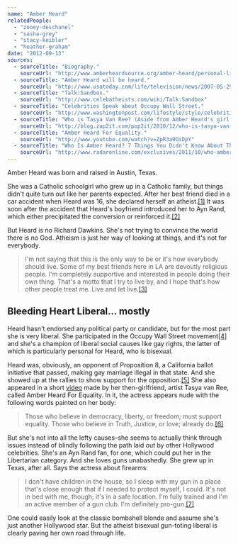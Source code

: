 ```yaml
---
name: "Amber Heard"
relatedPeople:
  - "zooey-deschanel"
  - "sasha-grey"
  - "stacy-keibler"
  - "heather-graham"
date: "2012-09-13"
sources:
  - sourceTitle: "Biography."
    sourceUrl: "http://www.amberheardsource.org/amber-heard/personal-life/"
  - sourceTitle: "Amber Heard will be heard."
    sourceUrl: "http://www.usatoday.com/life/television/news/2007-05-29-amber-heard_N.htm"
  - sourceTitle: "Talk:Sandbox."
    sourceUrl: "http://www.celebatheists.com/wiki/Talk:Sandbox"
  - sourceTitle: "Celebrities Speak about Occupy Wall Street."
    sourceUrl: "http://www.washingtonpost.com/lifestyle/style/celebrities-speak-about-occupy-wall-street/2011/10/27/gIQAJq1rLM_video.html"
  - sourceTitle: "Who is Tasya Van Ree? (Aside from Amber Heard's girlfriend)."
    sourceUrl: "http://blog.zap2it.com/pop2it/2010/12/who-is-tasya-van-ree-aside-from-amber-heards-girlfriend.html"
  - sourceTitle: "Amber Heard For Equality."
    sourceUrl: "http://www.youtube.com/watch?v=ZpR3a9OiDpY"
  - sourceTitle: "Who Is Amber Heard? 7 Things You Didn't Know About The Rum Diary Star."
    sourceUrl: "http://www.radaronline.com/exclusives/2011/10/who-amber-heard-rum-diary-johnny-depp"
---
```


Amber Heard was born and raised in Austin, Texas.

She was a Catholic schoolgirl who grew up in a Catholic family, but things didn't quite turn out like her parents expected. After her best friend died in a car accident when Heard was 16, she declared herself an atheist.<a class="source-citation" href="#http://www.amberheardsource.org/amber-heard/personal-life/" title="Biography.">[1]</a> It was soon after the accident that Heard's boyfriend introduced her to Ayn Rand, which either precipitated the conversion or reinforced it.<a class="source-citation" href="#http://www.usatoday.com/life/television/news/2007-05-29-amber-heard_N.htm" title="Amber Heard will be heard.">[2]</a>

But Heard is no Richard Dawkins. She's not trying to convince the world there is no God. Atheism is just her way of looking at things, and it's not for everybody.

>I'm not saying that this is the only way to be or it's how everybody should live. Some of my best friends here in LA are devoutly religious people. I'm completely supportive and interested in people doing their own thing. That's a motto that I try to live by, and I hope that's how other people treat me. Live and let live.<a class="source-citation" href="#http://www.celebatheists.com/wiki/Talk:Sandbox" title="Talk:Sandbox.">[3]</a>

## Bleeding Heart Liberal… mostly

Heard hasn't endorsed any political party or candidate, but for the most part she is very liberal. She participated in the Occupy Wall Street movement<a class="source-citation" href="#http://www.washingtonpost.com/lifestyle/style/celebrities-speak-about-occupy-wall-street/2011/10/27/gIQAJq1rLM_video.html" title="Celebrities Speak about Occupy Wall Street.">[4]</a> and she's a champion of liberal social causes like gay rights, the latter of which is particularly personal for Heard, who is bisexual.

Heard was, obviously, an opponent of Proposition 8, a California ballot initiative that passed, making gay marriage illegal in that state. And she showed up at the rallies to show support for the opposition.<a class="source-citation" href="#http://blog.zap2it.com/pop2it/2010/12/who-is-tasya-van-ree-aside-from-amber-heards-girlfriend.html" title="Who is Tasya Van Ree? (Aside from Amber Heard&apos;s girlfriend).">[5]</a> She also appeared in a short [video](http://www.youtube.com/watch?v=ZpR3a9OiDpY) made by her then-girlfriend, artist Tasya van Ree, called Amber Heard For Equality. In it, the actress appears nude with the following words painted on her body:

>Those who believe in democracy, liberty, or freedom; must support equality. Those who believe in Truth, Justice, or love; already do.<a class="source-citation" href="#http://www.youtube.com/watch?v=ZpR3a9OiDpY" title="Amber Heard For Equality.">[6]</a>

But she's not into all the lefty causes–she seems to actually think through issues instead of blindly following the path laid out by other Hollywood celebrities. She's an Ayn Rand fan, for one, which could put her in the Libertarian category. And she loves guns unabashedly. She grew up in Texas, after all. Says the actress about firearms:

>I don't have children in the house, so I sleep with my gun in a place that's close enough that if I needed to protect myself, I could. It's not in bed with me, though; it's in a safe location. I'm fully trained and I'm an active member of a gun club. I'm definitely pro-gun.<a class="source-citation" href="#http://www.radaronline.com/exclusives/2011/10/who-amber-heard-rum-diary-johnny-depp" title="Who Is Amber Heard? 7 Things You Didn&apos;t Know About The Rum Diary Star.">[7]</a>

One could easily look at the classic bombshell blonde and assume she's just another Hollywood star. But the atheist bisexual gun-toting liberal is clearly paving her own road through life.